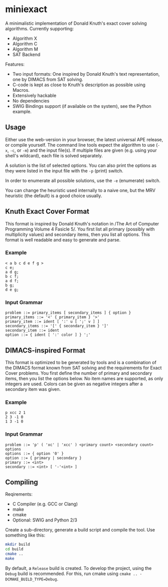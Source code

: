 # miniexact

A minimalistic implementation of Donald Knuth's exact cover solving algorithms.
Currently supporting:

  - Algorithm X
  - Algorithm C
  - Algorithm M
  - SAT Backend

Features:

  - Two input formats: One inspired by Donald Knuth's text representation, one
    by DIMACS from SAT solving.
  - C-code is kept as close to Knuth's description as possible using Macros.
  - Extensively hackable
  - No dependencies
  - SWIG Bindings support (if available on the system), see the Python example.

## Usage

Either use the web-version in your browser, the latest universal APE release, or
compile yourself. The command line tools expect the algorithm to use (`-x`,
`-c`, or `-m`) and the input file(s). If multiple files are given (e.g. using
your shell's wildcard), each file is solved separately.

A solution is the list of selected options. You can also print the options as
they were listed in the input file with the `-p` (print) switch.

In order to enumerate all possible solutions, use the `-e` (enumerate) switch.

You can change the heuristic used internally to a naive one, but the MRV
heuristic (the default) is a good choice usually.

## Knuth Exact Cover Format

This format is inspired by Donald Knuth's notation in /The Art of Computer
Programming Volume 4 Fasicle 5/. You first list all primary (possibly with
multiplicity values) and secondary items, then you list all options. This format
is well readable and easy to generate and parse.

### Example

```text
< a b c d e f g >
c e;
a d g;
b c f;
a d f;
b g;
d e g;
```

### Input Grammar

``` ebnf
problem ::= primary_items [ secondary_items ] { option }
primary_items ::= '<' { primary_item } '>'
primary_item ::= ident [ ':' u [ ';' v ] ]
secondary_items ::= '[' { secondary_item } ']'
secondary_item ::= ident
option ::= { ident [ ':' color ] } ';'
```

## DIMACS-inspired Format

This format is optimized to be generated by tools and is a combination of the
DIMACS format known from SAT solving and the requirements for Exact Cover
problems. You first define the number of primary and secondary items, then you
list the options below. No item names are supported, as only integers are used.
Colors can be given as negative integers after a secondary item was given.

### Example

``` text
p xcc 2 1
2 3 -1 0
1 3 -1 0
```

### Input Grammar

``` ebnf
problem ::= 'p' ( 'xc' | 'xcc' ) <primary count> <secondary count> options
options ::= { option '0' }
option ::= { primary | secondary }
primary ::= <int>
secondary ::= <int> [ '-'<int> ]
```

## Compiling

Reqirements:

  - C Compiler (e.g. GCC or Clang)
  - make
  - cmake
  - Optional: SWIG and Python 2/3

Create a sub-directory, generate a build script and compile the tool. Use
something like this:

```bash
mkdir build
cd build
cmake ..
make
```

By default, a `Release` build is created. To develop the project, using the
`Debug` build is recommended. For this, run cmake using `cmake ..
-DCMAKE_BUILD_TYPE=Debug`.
